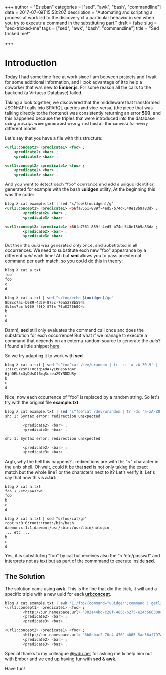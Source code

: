 +++
author = "Esteban"
categories = ["sed", "awk", "bash", "commandline"]
date = 2017-07-09T15:53:20Z
description = "Automating and scripting a process at work led to the discovery of  a particular behavior in sed when you try to execute a command in the substituting part."
draft = false
slug = "sed-tricked-me"
tags = ["sed", "awk", "bash", "commandline"]
title = "Sed tricked me!"

+++


# Introduction

Today I had some time free at work since I am between projects and I wait for some additional information, and I took advantage of it to help a coworker that was new to **Ember.js**. For some reason all the calls to the backend (a Virtuoso Database) failed.

Taking a look together, we discovered that the middleware that transformed JSON-API calls into SPARQL queries and vice-versa, (the piece that was talking directly to the frontend) was consistently returning an error **500**, and this happened because the triples that were introduced into the database using a script were generated wrong and had all the same *id* for every different model.

Let's say that you have a file with this structure:

```xml
<url1:concept1> <predicate1> <foo> ;
	<predicate2> <bar> ;
	<predicate3> <baz> .

<url1:concept2> <predicate1> <foo> ;
	<predicate2> <bar> ;
	<predicate3> <baz> .
```


And you want to detect each "foo" ocurrence and add a unique identifier, generated for example with the bash **uuidgen** utility, At the beginning this was the code:

```xml
blog λ cat example.txt | sed "s/foo/$(uuidgen)/g"
<url1:concept1> <predicate1> <66fa7661-889f-4ed5-b74d-540e18b9a83d> ;
        <predicate2> <bar> ;
        <predicate3> <baz> .

<url1:concept2> <predicate1> <66fa7661-889f-4ed5-b74d-540e18b9a83d> ;
        <predicate2> <bar> ;
        <predicate3> <baz> .

```

But then the *uuid* was generated only once, and substituted in all occurrences. We need to substitute each new "foo" appearance by a different *uuid* each time! Ah but **sed** allows you to pass an external command per each match, so you could do this in theory:

```sh
blog λ cat a.txt
foo
foo
c
d

blog λ cat a.txt | sed "s/foo/echo $(uuidgen)/ge"
8b8cc7ac-b089-4339-875c-76a5278b594a
8b8cc7ac-b089-4339-875c-76a5278b594a
b
c
d
```

Damn!, **sed** still only evaluates the command call once and does the substitution for each occurrence! But what if we manage to execute a command that depends on an external random source to generate the *uuid*? I found a little snippet [here](https://gist.github.com/earthgecko/3089509).

So we try adapting it to work with **sed**:

```sh
blog λ cat a.txt | sed "s^foo^cat /dev/urandom | tr -dc 'a-zA-Z0-9' | fold -w ${1:-32} | head -n 1^ge"
13YFcSxzshlFocig6AdA7yEbHeSKYq4r
6jhDEL3x3yDUsOf6mqScrea29YNDDURy
b
c
d

```

Nice, now each occurrence of "foo" is replaced by a random string. So let's try with the original file **example.txt**:


```sh
blog λ cat example.txt | sed "s^foo^cat /dev/urandom | tr -dc 'a-zA-Z0-9' | fold -w ${1:-32} | head -n 1^ge"
sh: 1: Syntax error: redirection unexpected

        <predicate2> <bar> ;
        <predicate3> <baz> .

sh: 1: Syntax error: redirection unexpected

        <predicate2> <bar> ;
        <predicate3> <baz> .
```

Argh, why the hell this happens?.. redirections are with the "<" character in the unix shell. Oh wait, could it be that **sed** is not only taking the exact match but the whole line? or the characters next to it? Let's verify it. Let's say that now this is **a.txt**:

```xml
blog λ cat a.txt
foo < /etc/passwd
foo
b
c
d

blog λ cat a.txt | sed "s/foo/cat/ge"
root:x:0:0:root:/root:/bin/bash
daemon:x:1:1:daemon:/usr/sbin:/usr/sbin/nologin
... etc ...
b
c
d
```

Yes, it is substituting "foo" by cat but receives also the "< /etc/passwd" and interprets not as text but as part of the commmand to execute inside **sed**.

## The Solution

The solution came using **awk**. This is the line that did the trick, it will add a specific triple with a new uuid for each **<url:concept>**.


```sh
blog λ cat example.txt | awk '1;/foo/{command="uuidgen";command | getline uuidgen;close(command); print "\t<http://our.namespace.url> \"" uuidgen "\" ;"}'
<url1:concept1> <predicate1> <foo> ;
        <http://our.namespace.url> "802a44bd-c28f-4856-b275-e24c666308c8" ;
        <predicate2> <bar> ;
        <predicate3> <baz> .

<url1:concept2> <predicate1> <foo> ;
        <http://our.namespace.url> "6b8cbac2-70c4-4769-b065-5aa36af797a4" ;
        <predicate2> <bar> ;
        <predicate3> <baz> .

```


Special thanks to my colleague [@wdullaer](https://wdullaer.com/) for asking me to help him out with Ember and we end up having fun with **sed** & **awk**.

Have fun!

